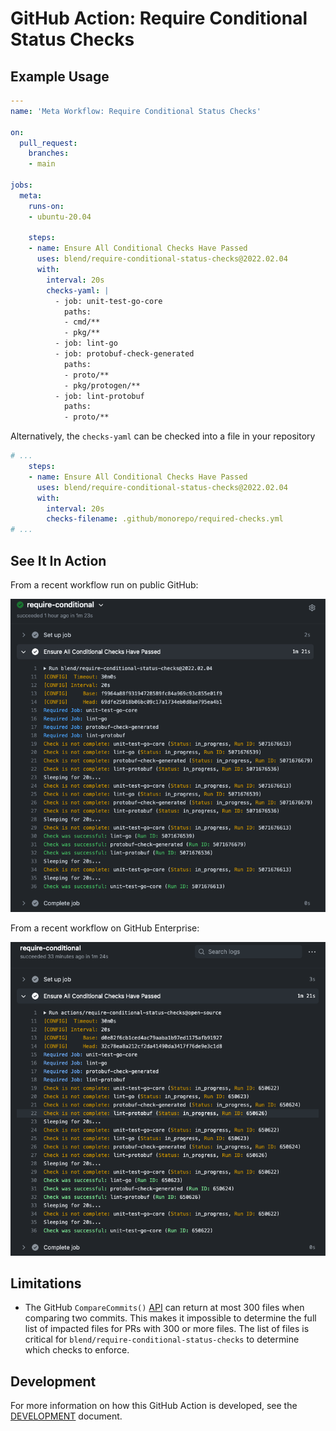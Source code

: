# GitHub Action: Require Conditional Status Checks

## Example Usage

```yaml
---
name: 'Meta Workflow: Require Conditional Status Checks'

on:
  pull_request:
    branches:
    - main

jobs:
  meta:
    runs-on:
    - ubuntu-20.04

    steps:
    - name: Ensure All Conditional Checks Have Passed
      uses: blend/require-conditional-status-checks@2022.02.04
      with:
        interval: 20s
        checks-yaml: |
          - job: unit-test-go-core
            paths:
            - cmd/**
            - pkg/**
          - job: lint-go
          - job: protobuf-check-generated
            paths:
            - proto/**
            - pkg/protogen/**
          - job: lint-protobuf
            paths:
            - proto/**
```

Alternatively, the `checks-yaml` can be checked into a file in your repository

```yaml
# ...
    steps:
    - name: Ensure All Conditional Checks Have Passed
      uses: blend/require-conditional-status-checks@2022.02.04
      with:
        interval: 20s
        checks-filename: .github/monorepo/required-checks.yml
# ...
```

## See It In Action

From a recent workflow run on public GitHub:

![Example Workflow Public][2]

From a recent workflow on GitHub Enterprise:

![Example Workflow GHE][3]

## Limitations

-   The GitHub `CompareCommits()` [API][1] can return at most 300 files
    when comparing two commits. This makes it impossible to determine the
    full list of impacted files for PRs with 300 or more files. The list
    of files is critical for `blend/require-conditional-status-checks` to determine which
    checks to enforce.

## Development

For more information on how this GitHub Action is developed, see the
[DEVELOPMENT][4] document.

[1]: https://docs.github.com/en/free-pro-team@latest/rest/reference/repos/#compare-two-commits
[2]: _images/example-run-public.png
[3]: _images/example-run-ghe.png
[4]: DEVELOPMENT.md
